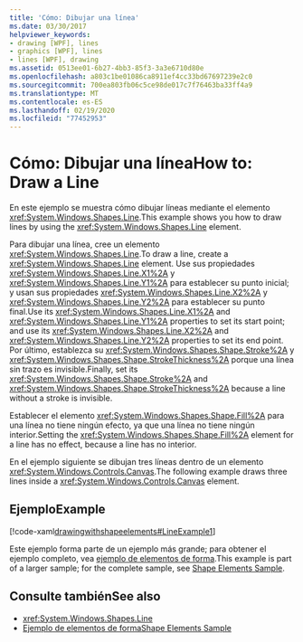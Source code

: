 ```yaml
---
title: 'Cómo: Dibujar una línea'
ms.date: 03/30/2017
helpviewer_keywords:
- drawing [WPF], lines
- graphics [WPF], lines
- lines [WPF], drawing
ms.assetid: 0513ee01-6b27-4bb3-85f3-3a3e6710d80e
ms.openlocfilehash: a803c1be01086ca8911ef4cc33bd67697239e2c0
ms.sourcegitcommit: 700ea803fb06c5ce98de017c7f76463ba33ff4a9
ms.translationtype: MT
ms.contentlocale: es-ES
ms.lasthandoff: 02/19/2020
ms.locfileid: "77452953"
---
```

# <a name="how-to-draw-a-line"></a><span data-ttu-id="8128f-102">Cómo: Dibujar una línea</span><span class="sxs-lookup"><span data-stu-id="8128f-102">How to: Draw a Line</span></span>
<span data-ttu-id="8128f-103">En este ejemplo se muestra cómo dibujar líneas mediante el elemento <xref:System.Windows.Shapes.Line>.</span><span class="sxs-lookup"><span data-stu-id="8128f-103">This example shows you how to draw lines by using the <xref:System.Windows.Shapes.Line> element.</span></span>  
  
 <span data-ttu-id="8128f-104">Para dibujar una línea, cree un elemento <xref:System.Windows.Shapes.Line>.</span><span class="sxs-lookup"><span data-stu-id="8128f-104">To draw a line, create a <xref:System.Windows.Shapes.Line> element.</span></span> <span data-ttu-id="8128f-105">Use sus propiedades <xref:System.Windows.Shapes.Line.X1%2A> y <xref:System.Windows.Shapes.Line.Y1%2A> para establecer su punto inicial; y usan sus propiedades <xref:System.Windows.Shapes.Line.X2%2A> y <xref:System.Windows.Shapes.Line.Y2%2A> para establecer su punto final.</span><span class="sxs-lookup"><span data-stu-id="8128f-105">Use its <xref:System.Windows.Shapes.Line.X1%2A> and <xref:System.Windows.Shapes.Line.Y1%2A> properties to set its start point; and use its <xref:System.Windows.Shapes.Line.X2%2A> and <xref:System.Windows.Shapes.Line.Y2%2A> properties to set its end point.</span></span> <span data-ttu-id="8128f-106">Por último, establezca su <xref:System.Windows.Shapes.Shape.Stroke%2A> y <xref:System.Windows.Shapes.Shape.StrokeThickness%2A> porque una línea sin trazo es invisible.</span><span class="sxs-lookup"><span data-stu-id="8128f-106">Finally, set its <xref:System.Windows.Shapes.Shape.Stroke%2A> and <xref:System.Windows.Shapes.Shape.StrokeThickness%2A> because a line without a stroke is invisible.</span></span>  
  
 <span data-ttu-id="8128f-107">Establecer el elemento <xref:System.Windows.Shapes.Shape.Fill%2A> para una línea no tiene ningún efecto, ya que una línea no tiene ningún interior.</span><span class="sxs-lookup"><span data-stu-id="8128f-107">Setting the <xref:System.Windows.Shapes.Shape.Fill%2A> element for a line has no effect, because a line has no interior.</span></span>  
  
 <span data-ttu-id="8128f-108">En el ejemplo siguiente se dibujan tres líneas dentro de un elemento <xref:System.Windows.Controls.Canvas>.</span><span class="sxs-lookup"><span data-stu-id="8128f-108">The following example draws three lines inside a <xref:System.Windows.Controls.Canvas> element.</span></span>  
  
## <a name="example"></a><span data-ttu-id="8128f-109">Ejemplo</span><span class="sxs-lookup"><span data-stu-id="8128f-109">Example</span></span>  
 [!code-xaml[drawingwithshapeelements#LineExample1](~/samples/snippets/csharp/VS_Snippets_Wpf/DrawingWithShapeElements/CS/lineexample.xaml#lineexample1)]  
  
 <span data-ttu-id="8128f-110">Este ejemplo forma parte de un ejemplo más grande; para obtener el ejemplo completo, vea [ejemplo de elementos de forma](https://github.com/Microsoft/WPF-Samples/tree/master/Graphics/ShapeElements).</span><span class="sxs-lookup"><span data-stu-id="8128f-110">This example is part of a larger sample; for the complete sample, see [Shape Elements Sample](https://github.com/Microsoft/WPF-Samples/tree/master/Graphics/ShapeElements).</span></span>  
  
## <a name="see-also"></a><span data-ttu-id="8128f-111">Consulte también</span><span class="sxs-lookup"><span data-stu-id="8128f-111">See also</span></span>

- <xref:System.Windows.Shapes.Line>
- [<span data-ttu-id="8128f-112">Ejemplo de elementos de forma</span><span class="sxs-lookup"><span data-stu-id="8128f-112">Shape Elements Sample</span></span>](https://github.com/Microsoft/WPF-Samples/tree/master/Graphics/ShapeElements)
